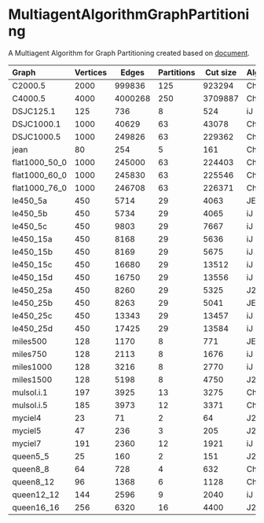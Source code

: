 # MultiagentAlgorithmGraphPartitioning
A Multiagent Algorithm for Graph Partitioning created based on [document](http://link.springer.com/chapter/10.1007%2F11732242_25).

|         Graph | Vertices | Edges   | Partitions | Cut size | Algoritham | Multi   | Metis   | My-Best |
|:--------------|----------|---------|------------|----------|------------|---------|---------|---------|
| C2000.5       | 2000     | 999836  | 125        | 923294   | Ch2.0      | 922706  | 987681  | 991126  |
| C4000.5       | 4000     | 4000268 | 250        | 3709887  | Ch2.0      | 3708532 | 3975698 | 3983419 |
| DSJC125.1     | 125      | 736     | 8          | 524      | iJ         | 522     | 479     | 542     |
| DSJC1000.1    | 1000     | 40629   | 63         | 43078    | Ch2.0      | 43001   | 46727   | 48372   |
| DSJC1000.5    | 1000     | 249826  | 63         | 229362   | Ch2.0      | 228850  | 243282  | 245391  |
| jean          | 80       | 254     | 5          | 161      | Ch2.0      | 161     | 83      | **105** |
| flat1000_50_0 | 1000     | 245000  | 63         | 224403   | Ch2.0      | 224378  | 238491  | 240618  |
| flat1000_60_0 | 1000     | 245830  | 63         | 225546   | Ch2.0      | 225183  | 239329  | 241405  |
| flat1000_76_0 | 1000     | 246708  | 63         | 226371   | Ch2.0      | 225962  | 240215  | 242286  |
| le450_5a      | 450      | 5714    | 29         | 4063     | JE         | 4030    | 5418    | 5293    |
| le450_5b      | 450      | 5734    | 29         | 4065     | iJ         | 4055    | 5404    | 5313    |
| le450_5c      | 450      | 9803    | 29         | 7667     | iJ         | 7656    | 9413    | 9237    |
| le450_15a     | 450      | 8168    | 29         | 5636     | iJ         | 5619    | 7760    | 7649    |
| le450_15b     | 450      | 8169    | 29         | 5675     | iJ         | 5641    | 7725    | 7670    |
| le450_15c     | 450      | 16680   | 29         | 13512    | iJ         | 13509   | 16151   | 15848   |
| le450_15d     | 450      | 16750   | 29         | 13556    | iJ         | 13550   | 16272   | 15907   |
| le450_25a     | 450      | 8260    | 29         | 5325     | J2.2       | 5302    | 7865    | 7787    |
| le450_25b     | 450      | 8263    | 29         | 5041     | JE         | 5037    | 7835    | 7783    |
| le450_25c     | 450      | 13343   | 29         | 13457    | iJ         | 13456   | 16815   | 16490   |
| le450_25d     | 450      | 17425   | 29         | 13584    | iJ         | 13539   | 16853   | 16576   |
| miles500      | 128      | 1170    | 8          | 771      | JE         | 770     | 655     | **759** |
| miles750      | 128      | 2113    | 8          | 1676     | iJ         | 1673    | 1340    | 1697    |
| miles1000     | 128      | 3216    | 8          | 2770     | iJ         | 2768    | 2343    | **2717**|
| miles1500     | 128      | 5198    | 8          | 4750     | J2.2       | 4750    | 4262    | **4469**|
| mulsol.i.1    | 197      | 3925    | 13         | 3275     | Ch2.0      | 3270    | 3516    | 3510    |
| mulsol.i.5    | 185      | 3973    | 12         | 3371     | Ch2.0      | 3368    | 3622    | 3542    |
| myciel4       | 23       | 71      | 2          | 64       | J2.2       | 64      | 34      | **27**  |
| myciel5       | 47       | 236     | 3          | 205      | J2.2       | 205     | 140     | **124** |
| myciel7       | 191      | 2360    | 12         | 1921     | iJ         | 1920    | 1945    | 2059    |
| queen5_5      | 25       | 160     | 2          | 151      | J2.2       | 151     | 82      | **60**  |
| queen8_8      | 64       | 728     | 4          | 632      | Ch2.0      | 632     | 416     | **416** |
| queen8_12     | 96       | 1368    | 6          | 1128     | Ch2.0      | 1128    | 917     | **879** |
| queen12_12    | 144      | 2596    | 9          | 2040     | iJ         | 2020    | 1939    | **1912**|
| queen16_16    | 256      | 6320    | 16         | 4400     | J2.2       | 4400    | 4400    | 4909    |
